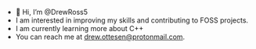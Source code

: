 - 👋 Hi, I’m @DrewRoss5
- I am interested in improving my skills and contributing to FOSS projects.
- I am currently learning more about C++
- You can reach me at drew.ottesen@protonmail.com.
